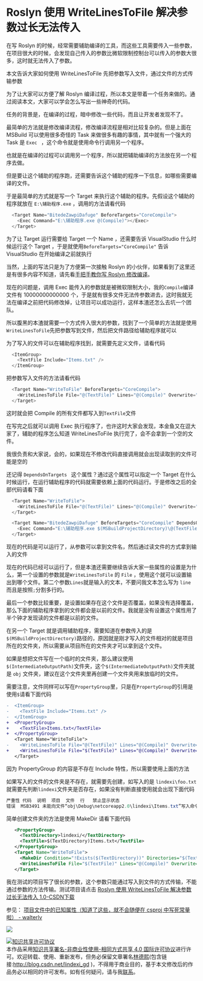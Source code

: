 # Roslyn 使用 WriteLinesToFile 解决参数过长无法传入

在写 Roslyn 的时候，经常需要辅助编译的工具，而这些工具需要传入一些参数，在项目很大的时候，会发现自己传入的参数比微软限制控制台可以传入的参数大很多，这时就无法传入了参数。

本文告诉大家如何使用 WriteLinesToFile 先把参数写入文件，通过文件的方式传输参数

<!--more-->
<!-- CreateTime:2019/1/29 16:31:43 -->

<!-- 标签：Roslyn,MSBuild,编译器 -->

为了让大家可以方便了解 Roslyn 编译过程，所以本文是带着一个任务来做的。通过阅读本文，大家可以学会怎么写出一些神奇的代码。

任务的背景是，在编译的过程，暗中修改一些代码，而且让开发者发现不了。

最简单的方法就是修改编译流程，修改编译流程是相对比较复杂的。但是上面在 MSBuild 可以使用很多奇怪的 Task 来做很多有趣的事情，其中就有一个强大的 Task 是 `Exec ` ，这个命令就是使用命令行调用另一个程序。

也就是在编译的过程可以调用另一个程序，所以就把辅助编译的方法放在另一个程序去做。

但是要让这个辅助的程序跑，还需要告诉这个辅助的程序一下信息，如哪些需要编译的文件。

于是最简单的方式就是写一个 Target 来执行这个辅助的程序。先假设这个辅助的程序就放在 `E:\辅助程序.exe` ，调用的方法请看代码

```csharp
  <Target Name="BitedeZawpiDafuge" BeforeTargets="CoreCompile">
    <Exec Command="E:\辅助程序.exe @(Compile)"></Exec>
  </Target>
```

为了让 Target 运行需要给 Target 一个 Name ，还需要告诉 VisualStudio 什么时候运行这个 Target ，于是就使用`BeforeTargets="CoreCompile"` 告诉 VisualStudio 在开始编译之前就执行

当然，上面的写法只是为了方便第一次接触 Roslyn 的小伙伴，如果看到了这里还是有很多内容不知道，请先看[手把手教你写 Roslyn 修改编译](https://lindexi.oschina.io/lindexi/post/roslyn.html )。

现在的问题是，调用 Exec 能传入的参数就是被微软限制大小，我的`Compile`编译文件有 10000000000000 个，于是就有很多文件无法传参数进去，这时我就无法在编译之前把代码修改掉，让项目可以成功运行，这样本渣还怎么去坑一个团队。

所以腹黑的本渣就需要一个方式传入很大的参数，找到了一个简单的方法就是使用`WriteLinesToFile`先把参数写到文件，然后把文件路径给辅助程序就可以

为了写入的文件可以在辅助程序找到，就需要先定义文件，请看代码

```csharp
  <ItemGroup>
    <TextFile Include="Items.txt" />
  </ItemGroup>
```

把参数写入文件的方法请看代码

```csharp
  <Target Name="WriteToFile" BeforeTargets="CoreCompile">
    <WriteLinesToFile File="@(TextFile)" Lines="@(Compile)" Overwrite="true" />
  </Target>
```

这时就会把 Compile 的所有文件都写入到`TextFile`文件

在写完之后就可以调用 Exec 执行程序了，也许这时大家会发现，本金鱼又在逗大家了，辅助的程序怎么知道 WriteLinesToFile 执行完了，会不会拿到一个空的文件。

我很负责和大家说，会的，如果现在不修改代码直接调用就会出现读取到的文件可能是空的

还记得 `DependsOnTargets ` 这个属性？通过这个属性可以指定一个 Target 在什么时候运行，在运行辅助程序的代码就需要依赖上面的代码运行。于是修改之后的全部代码请看下面

```csharp
  <Target Name="WriteToFile">
    <WriteLinesToFile File="@(TextFile)" Lines="@(Compile)" Overwrite="true" />
  </Target>

  <Target Name="BitedeZawpiDafuge" BeforeTargets="CoreCompile" DependsOnTargets="WriteToFile">
    <Exec Command="E:\辅助程序.exe $(MSBuildProjectDirectory)\@(TextFile)"></Exec>
  </Target>
```

现在的代码是可以运行了，从参数可以拿到文件名，然后通过读文件的方式拿到输入的文件

现在的代码已经可以运行了，但是本渣还需要继续告诉大家一些属性的设置是为什么，第一个设置的参数就是`WriteLinesToFile` 的 `File` ，使用这个就可以设置输出到哪个文件。第二个参数`Lines`就是输入的文本，不要问我文本怎么写为 `line` 而且是按照`;`分割多行的。

最后一个参数比较重要，是设置如果存在这个文件是否覆盖，如果没有选择覆盖，那么下面的辅助程序拿到的文件都会是以前的文件。我就是没有设置这个属性用了半个钟才发现读的文件都是以前的文件。

在另一个 Target 就是调用辅助程序，需要知道在参数传入的是`$(MSBuildProjectDirectory)`路径的，原因就是刚才写入的文件相对的就是项目所在的文件夹，所以需要从项目所在的文件夹才可以拿到这个文件。

如果是想把文件写在一个临时的文件夹，那么建议使用	`$(IntermediateOutputPath)`文件夹，这个`$(IntermediateOutputPath)`文件夹就是 `obj` 文件夹，建议在这个文件夹里再创建一个文件夹用来放临时的文件。

需要注意，文件同样可以写在`PropertyGroup`里，只是在`PropertyGroup`的引用是使用`$`请看下面代码

```diff
-  <ItemGroup>
-    <TextFile Include="Items.txt" />
-  </ItemGroup>
+  <PropertyGroup>
+    <TextFile>Items.txt</TextFile>
+  </PropertyGroup>
   <Target Name="WriteToFile">
-    <WriteLinesToFile File="@(TextFile)" Lines="@(Compile)" Overwrite="true" />
+    <WriteLinesToFile File="$(TextFile)" Lines="@(Compile)" Overwrite="true" />
   </Target>
```

因为 PropertyGroup 的内容是不存在 Include 特性，所以需要使用上面的方法

如果写入的文件的文件夹是不存在，就需要先创建，如写入的是 `lindexi\foo.txt` 就需要先判断`lindexi`文件夹是否存在，如果没有判断直接使用就会出现下面代码

```csharp
严重性	代码	说明	项目	文件	行	禁止显示状态
错误	MSB3491	未能向文件“obj\Debug\netcoreapp2.0\lindexi\Items.txt”写入命令行。未能找到路径“C:\lindexi\framework\lindexi.Mvvm.framework\obj\Debug\netcoreapp2.0\lindexi\Items.txt”的一部分。	framework	C:\Users\lindexi\.nuget\packages\lindexi.Mvvm.framework\0.1.52-alpha\build\lindexi.Mvvm.framework.targets	11	

``` 

简单创建文件夹的方法是使用 MakeDir 请看下面代码

```xml
   <PropertyGroup>
     <TextDirectory>lindexi/</TextDirectory>
     <TextFile>$(TextDirectory)Items.txt</TextFile>
   </PropertyGroup>
   <Target Name="WriteToFile">
     <MakeDir Condition="!Exists($(TextDirectory))" Directories="$(TextDirectory)"></MakeDir>
     <WriteLinesToFile File="$(TextFile)" Lines="@(Compile)" Overwrite="true" />
   </Target>
```

我在测试的项目写了很长的参数，这个参数只能通过写入到文件的方式传输，不能通过参数的方法传输。测试项目请点击 [Roslyn 使用 WriteLinesToFile 解决参数过长无法传入 1.0-CSDN下载](https://download.csdn.net/download/lindexi_gd/10616166 ) 

<!-- 下载文件 NekasNugouMedapai -->

参见：
[项目文件中的已知属性（知道了这些，就不会随便在 csproj 中写死常量啦） - walterlv](https://walterlv.gitee.io/post/known-properties-in-csproj.html )

![](https://i.loli.net/2018/08/20/5b7aab757d2f9.jpg)

<a rel="license" href="http://creativecommons.org/licenses/by-nc-sa/4.0/"><img alt="知识共享许可协议" style="border-width:0" src="https://licensebuttons.net/l/by-nc-sa/4.0/88x31.png" /></a><br />本作品采用<a rel="license" href="http://creativecommons.org/licenses/by-nc-sa/4.0/">知识共享署名-非商业性使用-相同方式共享 4.0 国际许可协议</a>进行许可。欢迎转载、使用、重新发布，但务必保留文章署名[林德熙](http://blog.csdn.net/lindexi_gd)(包含链接:http://blog.csdn.net/lindexi_gd )，不得用于商业目的，基于本文修改后的作品务必以相同的许可发布。如有任何疑问，请与我[联系](mailto:lindexi_gd@163.com)。
